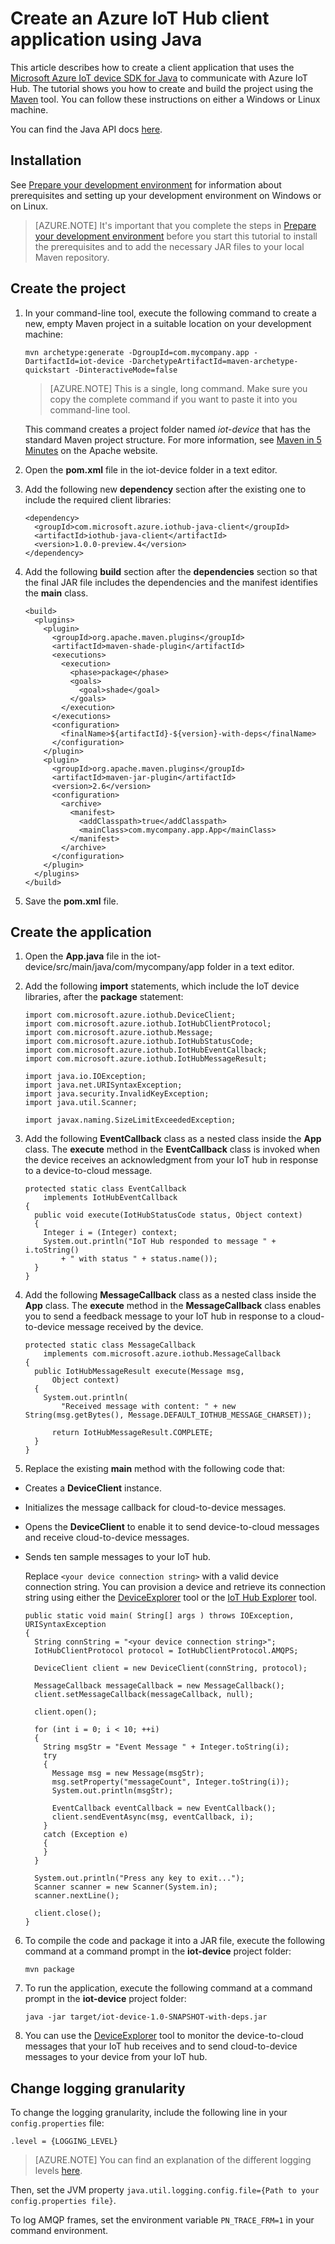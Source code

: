 <properties
	pageTitle="Create an IoT Hub Java client | Microsoft Azure"
	description="Follow this tutorial to get build a IoT Hub Java client that uses Microsoft Azure IoT device SDK for Java* to communicate with the Azure IoT Hub."
	services="iot-hub"
	documentationCenter="java"
	authors="dominicbetts"
	manager="timlt"
	editor=""/>

<tags
     ms.service="iot-hub"
     ms.devlang="java"
     ms.topic="article"
     ms.tgt_pltfrm="na"
     ms.workload="na"
     ms.date="11/26/2015"
     ms.author="dobett"/>
     
# Create an Azure IoT Hub client application using Java

This article describes how to create a client application that uses the [Microsoft Azure IoT device SDK for Java][lnk-java-sdk] to communicate with Azure IoT Hub. The tutorial shows you how to create and build the project using the [Maven][apache-maven] tool. You can follow these instructions on either a Windows or Linux machine.

You can find the Java API docs [here][lnk-java-api-docs].

## Installation

See [Prepare your development environment][devbox-setup] for information about prerequisites and setting up your development environment on Windows or on Linux.

> [AZURE.NOTE] It's important that you complete the steps in [Prepare your development environment][devbox-setup] before you start this tutorial to install the prerequisites and to add the necessary JAR files to your local Maven repository.

## Create the project

1. In your command-line tool, execute the following command to create a new, empty Maven project in a suitable location on your development machine:

    ```
    mvn archetype:generate -DgroupId=com.mycompany.app -DartifactId=iot-device -DarchetypeArtifactId=maven-archetype-quickstart -DinteractiveMode=false
    ```

    > [AZURE.NOTE] This is a single, long command. Make sure you copy the complete command if you want to paste it into you command-line tool.

    This command creates a project folder named *iot-device* that has the standard Maven project structure. For more information, see [Maven in 5 Minutes][maven-five-minutes] on the Apache website.

2. Open the **pom.xml** file in the iot-device folder in a text editor.

3. Add the following new **dependency** section after the existing one to include the required client libraries:

    ```
    <dependency>
      <groupId>com.microsoft.azure.iothub-java-client</groupId>
      <artifactId>iothub-java-client</artifactId>
      <version>1.0.0-preview.4</version>
    </dependency>
    ```

4. Add the following **build** section after the **dependencies** section so that the final JAR file includes the dependencies and the manifest identifies the **main** class.

    ```
    <build>
      <plugins>
        <plugin>
          <groupId>org.apache.maven.plugins</groupId>
          <artifactId>maven-shade-plugin</artifactId>
          <executions>
            <execution>
              <phase>package</phase>
              <goals>
                <goal>shade</goal>
              </goals>
            </execution>
          </executions>
          <configuration>
            <finalName>${artifactId}-${version}-with-deps</finalName>
          </configuration>
        </plugin>
        <plugin>
          <groupId>org.apache.maven.plugins</groupId>
          <artifactId>maven-jar-plugin</artifactId>
          <version>2.6</version>
          <configuration>
            <archive>
              <manifest>
                <addClasspath>true</addClasspath>
                <mainClass>com.mycompany.app.App</mainClass>
              </manifest>
            </archive>
          </configuration>
        </plugin>
      </plugins>
    </build>
    ```

5. Save the **pom.xml** file.

## Create the application

1. Open the **App.java** file in the iot-device/src/main/java/com/mycompany/app folder in a text editor.

2. Add the following **import** statements, which include the IoT device libraries, after the **package** statement:

    ```
    import com.microsoft.azure.iothub.DeviceClient;
    import com.microsoft.azure.iothub.IotHubClientProtocol;
    import com.microsoft.azure.iothub.Message;
    import com.microsoft.azure.iothub.IotHubStatusCode;
    import com.microsoft.azure.iothub.IotHubEventCallback;
    import com.microsoft.azure.iothub.IotHubMessageResult;
    
    import java.io.IOException;
    import java.net.URISyntaxException;
    import java.security.InvalidKeyException;
    import java.util.Scanner;
    
    import javax.naming.SizeLimitExceededException;
    ```

3. Add the following **EventCallback** class as a nested class inside the **App** class. The **execute** method in the **EventCallback** class is invoked when the device receives an acknowledgment from your IoT hub in response to a device-to-cloud message.

    ```
    protected static class EventCallback
        implements IotHubEventCallback
    {
      public void execute(IotHubStatusCode status, Object context)
      {
        Integer i = (Integer) context;
        System.out.println("IoT Hub responded to message " + i.toString()
            + " with status " + status.name());
      }
    }
    ```

4. Add the following **MessageCallback** class as a nested class inside the **App** class. The **execute** method in the **MessageCallback** class enables you to send a feedback message to your IoT hub in response to a cloud-to-device message received by the device.

    ```
    protected static class MessageCallback
        implements com.microsoft.azure.iothub.MessageCallback
    {
      public IotHubMessageResult execute(Message msg,
          Object context)
      {
        System.out.println(
            "Received message with content: " + new String(msg.getBytes(), Message.DEFAULT_IOTHUB_MESSAGE_CHARSET));
    
          return IotHubMessageResult.COMPLETE;
      }
    }
    ```

5. Replace the  existing **main** method with the following code that:

  - Creates a **DeviceClient** instance.
  - Initializes the message callback for cloud-to-device messages.
  - Opens the **DeviceClient** to enable it to send device-to-cloud messages and receive cloud-to-device messages.
  - Sends ten sample messages to your IoT hub.

    Replace `<your device connection string>` with a valid device connection string. You can provision a device and retrieve its connection string using either the [DeviceExplorer][lnk-device-explorer] tool or the [IoT Hub Explorer][lnk-iothub-explorer] tool.

    ```
    public static void main( String[] args ) throws IOException, URISyntaxException
    {
      String connString = "<your device connection string>";
      IotHubClientProtocol protocol = IotHubClientProtocol.AMQPS;
    
      DeviceClient client = new DeviceClient(connString, protocol);
    
      MessageCallback messageCallback = new MessageCallback();
      client.setMessageCallback(messageCallback, null);
    
      client.open();
    
      for (int i = 0; i < 10; ++i)
      {
        String msgStr = "Event Message " + Integer.toString(i);
        try
        {
          Message msg = new Message(msgStr);
          msg.setProperty("messageCount", Integer.toString(i));
          System.out.println(msgStr);
    
          EventCallback eventCallback = new EventCallback();
          client.sendEventAsync(msg, eventCallback, i);
        }
        catch (Exception e)
        {
        }
      }
    
      System.out.println("Press any key to exit...");
      Scanner scanner = new Scanner(System.in);
      scanner.nextLine();
    
      client.close();
    }
    ```

6. To compile the code and package it into a JAR file, execute the following command at a command prompt in the **iot-device** project folder:

    ```
    mvn package
    ```

7. To run the application, execute the following command at a command prompt in the **iot-device** project folder:

    ```
    java -jar target/iot-device-1.0-SNAPSHOT-with-deps.jar
    ```

8. You can use the [DeviceExplorer][lnk-device-explorer] tool to monitor the device-to-cloud messages that your IoT hub receives and to send cloud-to-device messages to your device from your IoT hub.

## Change logging granularity

To change the logging granularity, include the following line in your `config.properties` file:

```
.level = {LOGGING_LEVEL}
```

> [AZURE.NOTE]  You can find an explanation of the different logging levels 
[here](http://docs.oracle.com/javase/7/docs/api/java/util/logging/Level.html).

Then, set the JVM property `java.util.logging.config.file={Path to your config.properties file}`.

To log AMQP frames, set the environment variable `PN_TRACE_FRM=1` in your command environment.


[lnk-java-sdk]: https://github.com/Azure/azure-iot-sdks/blob/master/java/device/readme.md
[lnk-java-api-docs]: http://azure.github.io/azure-iot-sdks/java/device/api_reference/index.html
[apache-maven]: https://maven.apache.org/index.html
[maven-five-minutes]: https://maven.apache.org/guides/getting-started/maven-in-five-minutes.html
[devbox-setup]: https://github.com/Azure/azure-iot-sdks/blob/master/java/device/doc/devbox_setup.md
[lnk-device-explorer]: https://github.com/Azure/azure-iot-sdks/blob/master/tools/DeviceExplorer/doc/how_to_use_device_explorer.md
[lnk-iothub-explorer]: https://github.com/Azure/azure-iot-sdks/blob/master/tools/iothub-explorer/doc/provision_device.md

